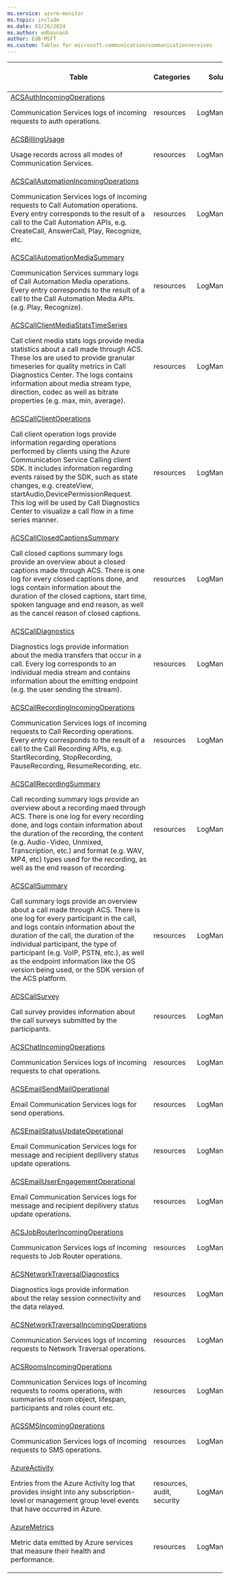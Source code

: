 ```yaml
---
ms.service: azure-monitor
ms.topic: include
ms.date: 03/26/2024
ms.author: edbaynash
author: EdB-MSFT
ms.custom: Tables for microsoft.communication/communicationservices
---
```



| Table | Categories | Solutions|[Supports basic log plan](/azure/azure-monitor/logs/basic-logs-configure?tabs=portal-1#compare-the-basic-and-analytics-log-data-plans)| Queries|
|---|---|---|---|---|
| [ACSAuthIncomingOperations](/azure/azure-monitor/reference/tables/ACSAuthIncomingOperations)<p>Communication Services logs of incoming requests to auth operations. | resources | LogManagement | No| [Yes](/azure/azure-monitor/reference/queries/acsauthincomingoperations)|
| [ACSBillingUsage](/azure/azure-monitor/reference/tables/ACSBillingUsage)<p>Usage records across all modes of Communication Services. | resources | LogManagement | No| [Yes](/azure/azure-monitor/reference/queries/acsbillingusage)|
| [ACSCallAutomationIncomingOperations](/azure/azure-monitor/reference/tables/ACSCallAutomationIncomingOperations)<p>Communication Services logs of incoming requests to Call Automation operations. Every entry corresponds to the result of a call to the Call Automation APIs, e.g. CreateCall, AnswerCall, Play, Recognize, etc. | resources | LogManagement | Yes| [Yes](/azure/azure-monitor/reference/queries/acscallautomationincomingoperations)|
| [ACSCallAutomationMediaSummary](/azure/azure-monitor/reference/tables/ACSCallAutomationMediaSummary)<p>Communication Services summary logs of Call Automation Media operations. Every entry corresponds to the result of a call to the Call Automation Media APIs. (e.g. Play, Recognize). | resources | LogManagement | Yes| [Yes](/azure/azure-monitor/reference/queries/acscallautomationmediasummary)|
| [ACSCallClientMediaStatsTimeSeries](/azure/azure-monitor/reference/tables/ACSCallClientMediaStatsTimeSeries)<p>Call client media stats logs provide media statistics about a call made through ACS. These los are used to provide granular timeseries for quality metrics in Call Diagnostics Center. The logs contains information about media stream type, direction, codec as well as bitrate properties (e.g. max, min, average). | resources | LogManagement | Yes| [Yes](/azure/azure-monitor/reference/queries/acscallclientmediastatstimeseries)|
| [ACSCallClientOperations](/azure/azure-monitor/reference/tables/ACSCallClientOperations)<p>Call client operation logs provide information regarding operations performed by clients using the Azure Communication Service Calling client SDK. It includes information regarding events raised by the SDK, such as state changes, e.g. createView, startAudio,DevicePermissionRequest. This log will be used by Call Diagnostics Center to visualize a call flow in a time series manner. | resources | LogManagement | Yes| [Yes](/azure/azure-monitor/reference/queries/acscallclientoperations)|
| [ACSCallClosedCaptionsSummary](/azure/azure-monitor/reference/tables/ACSCallClosedCaptionsSummary)<p>Call closed captions summary logs provide an overview about a closed captions made through ACS. There is one log for every closed captions done, and logs contain information about the duration of the closed captions, start time, spoken language and end reason, as well as the cancel reason of closed captions. | resources | LogManagement | Yes| -|
| [ACSCallDiagnostics](/azure/azure-monitor/reference/tables/ACSCallDiagnostics)<p>Diagnostics logs provide information about the media transfers that occur in a call. Every log corresponds to an individual media stream and contains information about the emitting endpoint (e.g. the user sending the stream). | resources | LogManagement | No| [Yes](/azure/azure-monitor/reference/queries/acscalldiagnostics)|
| [ACSCallRecordingIncomingOperations](/azure/azure-monitor/reference/tables/ACSCallRecordingIncomingOperations)<p>Communication Services logs of incoming requests to Call Recording operations. Every entry corresponds to the result of a call to the Call Recording APIs, e.g. StartRecording, StopRecording, PauseRecording, ResumeRecording, etc. | resources | LogManagement | Yes| [Yes](/azure/azure-monitor/reference/queries/acscallrecordingincomingoperations)|
| [ACSCallRecordingSummary](/azure/azure-monitor/reference/tables/ACSCallRecordingSummary)<p>Call recording summary logs provide an overview about a recording maed through ACS. There is one log for every recording done, and logs contain information about the duration of the recording, the content (e.g. Audio-Video, Unmixed, Transcription, etc.) and format (e.g. WAV, MP4, etc) types used for the recording, as well as the end reason of recording. | resources | LogManagement | Yes| [Yes](/azure/azure-monitor/reference/queries/acscallrecordingsummary)|
| [ACSCallSummary](/azure/azure-monitor/reference/tables/ACSCallSummary)<p>Call summary logs provide an overview about a call made through ACS. There is one log for every participant in the call, and logs contain information about the duration of the call, the duration of the individual participant, the type of participant (e.g. VoIP, PSTN, etc.), as well as the endpoint information like the OS version being used, or the SDK version of the ACS platform. | resources | LogManagement | Yes| [Yes](/azure/azure-monitor/reference/queries/acscallsummary)|
| [ACSCallSurvey](/azure/azure-monitor/reference/tables/ACSCallSurvey)<p>Call survey provides information about the call surveys submitted by the participants. | resources | LogManagement | No| [Yes](/azure/azure-monitor/reference/queries/acscallsurvey)|
| [ACSChatIncomingOperations](/azure/azure-monitor/reference/tables/ACSChatIncomingOperations)<p>Communication Services logs of incoming requests to chat operations. | resources | LogManagement | No| [Yes](/azure/azure-monitor/reference/queries/acschatincomingoperations)|
| [ACSEmailSendMailOperational](/azure/azure-monitor/reference/tables/ACSEmailSendMailOperational)<p>Email Communication Services logs for send operations. | resources | LogManagement | No| [Yes](/azure/azure-monitor/reference/queries/acsemailsendmailoperational)|
| [ACSEmailStatusUpdateOperational](/azure/azure-monitor/reference/tables/ACSEmailStatusUpdateOperational)<p>Email Communication Services logs for message and recipient depllivery status update operations. | resources | LogManagement | No| [Yes](/azure/azure-monitor/reference/queries/acsemailstatusupdateoperational)|
| [ACSEmailUserEngagementOperational](/azure/azure-monitor/reference/tables/ACSEmailUserEngagementOperational)<p>Email Communication Services logs for message and recipient depllivery status update operations. | resources | LogManagement | No| -|
| [ACSJobRouterIncomingOperations](/azure/azure-monitor/reference/tables/ACSJobRouterIncomingOperations)<p>Communication Services logs of incoming requests to Job Router operations. | resources | LogManagement | Yes| [Yes](/azure/azure-monitor/reference/queries/acsjobrouterincomingoperations)|
| [ACSNetworkTraversalDiagnostics](/azure/azure-monitor/reference/tables/ACSNetworkTraversalDiagnostics)<p>Diagnostics logs provide information about the relay session connectivity and the data relayed. | resources | LogManagement | No| [Yes](/azure/azure-monitor/reference/queries/acsnetworktraversaldiagnostics)|
| [ACSNetworkTraversalIncomingOperations](/azure/azure-monitor/reference/tables/ACSNetworkTraversalIncomingOperations)<p>Communication Services logs of incoming requests to Network Traversal operations. | resources | LogManagement | No| [Yes](/azure/azure-monitor/reference/queries/acsnetworktraversalincomingoperations)|
| [ACSRoomsIncomingOperations](/azure/azure-monitor/reference/tables/ACSRoomsIncomingOperations)<p>Communication Services logs of incoming requests to rooms operations, with summaries of room object, lifespan, participants and roles count etc. | resources | LogManagement | Yes| [Yes](/azure/azure-monitor/reference/queries/acsroomsincomingoperations)|
| [ACSSMSIncomingOperations](/azure/azure-monitor/reference/tables/ACSSMSIncomingOperations)<p>Communication Services logs of incoming requests to SMS operations. | resources | LogManagement | No| [Yes](/azure/azure-monitor/reference/queries/acssmsincomingoperations)|
| [AzureActivity](/azure/azure-monitor/reference/tables/AzureActivity)<p>Entries from the Azure Activity log that provides insight into any subscription-level or management group level events that have occurred in Azure. | resources, audit, security | LogManagement | No| [Yes](/azure/azure-monitor/reference/queries/azureactivity)|
| [AzureMetrics](/azure/azure-monitor/reference/tables/AzureMetrics)<p>Metric data emitted by Azure services that measure their health and performance. | resources | LogManagement | No| [Yes](/azure/azure-monitor/reference/queries/azuremetrics)|

  
